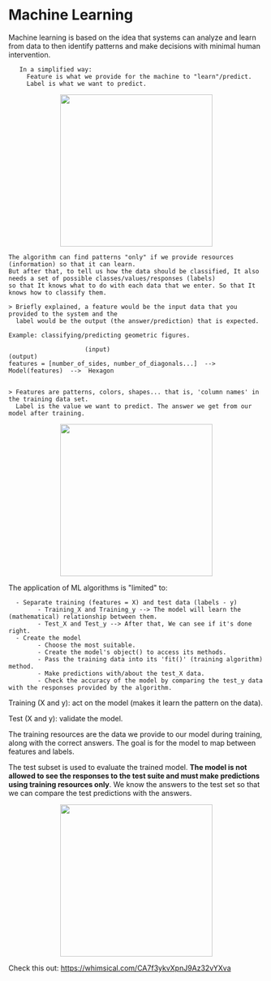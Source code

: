 # Machine Learning

Machine learning is based on the idea that systems can analyze and learn from data to then identify patterns and make decisions
with minimal human intervention.

       In a simplified way:
         Feature is what we provide for the machine to "learn"/predict.
         Label is what we want to predict.

<p align="center">
<img  height="300" src="https://github.com/pauloreis-ds/Paulo-Reis-Ciencia-de-dados/blob/master/3%20-%20An%C3%A1lise%20de%20dados%20(com%20Machine%20Learning)%20-%20Data%20Analysis%20(Machine%20Learning)/just_images/feature_label2.png">
</p>


    The algorithm can find patterns "only" if we provide resources (information) so that it can learn. 
    But after that, to tell us how the data should be classified, It also needs a set of possible classes/values/responses (labels)
    so that It knows what to do with each data that we enter. So that It knows how to classify them.

    > Briefly explained, a feature would be the input data that you provided to the system and the 
      label would be the output (the answer/prediction) that is expected.
      
    Example: classifying/predicting geometric figures.

                         (input)                                                    (output)
    features = [number_of_sides, number_of_diagonals...]  -->  Model(features)  -->  Hexagon 
    

    > Features are patterns, colors, shapes... that is, 'column names' in the training data set.
      Label is the value we want to predict. The answer we get from our model after training.
      
      
<p align="center">
<img  height="300" src="https://github.com/pauloreis-ds/Paulo-Reis-Ciencia-de-dados/blob/master/3%20-%20An%C3%A1lise%20de%20dados%20(com%20Machine%20Learning)%20-%20Data%20Analysis%20(Machine%20Learning)/just_images/feature_label.png">
</p>

The application of ML algorithms is "limited" to:
      
      - Separate training (features = X) and test data (labels - y)
            - Training_X and Training_y --> The model will learn the (mathematical) relationship between them.  
            - Test_X and Test_y --> After that, We can see if it's done right.  
      - Create the model
            - Choose the most suitable.
            - Create the model's object() to access its methods.
            - Pass the training data into its 'fit()' (training algorithm) method.
            - Make predictions with/about the test_X data.
            - Check the accuracy of the model by comparing the test_y data with the responses provided by the algorithm.
      

Training (X and y): act on the model (makes it learn the pattern on the data).

Test (X and y): validate the model.

The training resources are the data we provide to our model during training, along with the correct answers. The goal is for the model to map between features and labels.

The test subset is used to evaluate the trained model. **The model is not allowed to see the responses to the test suite and must make predictions using training resources only**.
We know the answers to the test set so that we can compare the test predictions with the answers.

<p align="center">
<img  height="300" src="https://github.com/pauloreis-ds/Paulo-Reis-Ciencia-de-dados/blob/master/3%20-%20An%C3%A1lise%20de%20dados%20(com%20Machine%20Learning)%20-%20Data%20Analysis%20(Machine%20Learning)/just_images/feature_label1.png">
</p>

Check this out: https://whimsical.com/CA7f3ykvXpnJ9Az32vYXva
